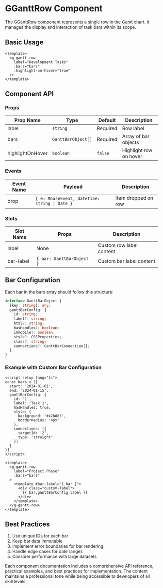 # GGanttRow Component

The GGanttRow component represents a single row in the Gantt chart. It manages the display and interaction of task bars within its scope.

## Basic Usage

```vue
<template>
  <g-gantt-row
    label="Development Tasks"
    :bars="bars"
    :highlight-on-hover="true"
  />
</template>
```

## Component API

### Props

| Prop Name | Type | Default | Description |
|-----------|------|---------|-------------|
| label | `string` | Required | Row label |
| bars | `GanttBarObject[]` | Required | Array of bar objects |
| highlightOnHover | `boolean` | `false` | Highlight row on hover |

### Events

| Event Name | Payload | Description |
|------------|---------|-------------|
| drop | `{ e: MouseEvent, datetime: string \| Date }` | Item dropped on row |

### Slots

| Slot Name | Props | Description |
|-----------|-------|-------------|
| label | None | Custom row label content |
| bar-label | `{ bar: GanttBarObject }` | Custom bar label content |

## Bar Configuration

Each bar in the bars array should follow this structure:

```typescript
interface GanttBarObject {
  [key: string]: any;
  ganttBarConfig: {
    id: string;
    label?: string;
    html?: string;
    hasHandles?: boolean;
    immobile?: boolean;
    style?: CSSProperties;
    class?: string;
    connections?: GanttBarConnection[];
  }
}
```

### Example with Custom Bar Configuration

```vue
<script setup lang="ts">
const bars = [{
  start: '2024-01-01',
  end: '2024-01-15',
  ganttBarConfig: {
    id: '1',
    label: 'Task 1',
    hasHandles: true,
    style: {
      background: '#42b883',
      borderRadius: '4px'
    },
    connections: [{
      targetId: '2',
      type: 'straight'
    }]
  }
}]
</script>

<template>
  <g-gantt-row
    label="Project Phase"
    :bars="bars"
  >
    <template #bar-label="{ bar }">
      <div class="custom-label">
        {{ bar.ganttBarConfig.label }}
      </div>
    </template>
  </g-gantt-row>
</template>
```

## Best Practices

1. Use unique IDs for each bar
2. Keep bar data immutable
3. Implement error boundaries for bar rendering
4. Handle edge cases for date ranges
5. Consider performance with large datasets

Each component documentation includes a comprehensive API reference, practical examples, and best practices for implementation. The content maintains a professional tone while being accessible to developers of all skill levels.